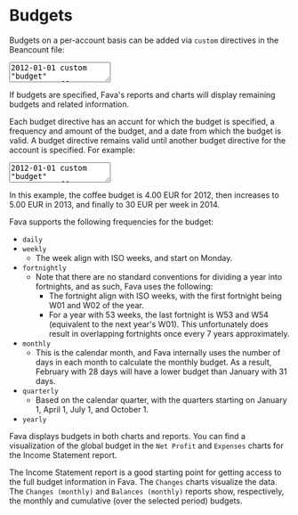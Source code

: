 # Budgets

Budgets on a per-account basis can be added via `custom` directives in the
Beancount file:

<pre><textarea is="beancount-textarea">
2012-01-01 custom "budget" Expenses:Coffee       "daily"         4.00 EUR
2013-01-01 custom "budget" Expenses:Books        "weekly"       20.00 EUR
2013-01-01 custom "budget" Expenses:Fuel         "fortnightly"  60.00 EUR
2014-02-10 custom "budget" Expenses:Groceries    "monthly"      40.00 EUR
2015-05-01 custom "budget" Expenses:Electricity  "quarterly"    85.00 EUR
2016-06-01 custom "budget" Expenses:Holiday      "yearly"     2500.00 EUR</textarea></pre>

If budgets are specified, Fava's reports and charts will display remaining
budgets and related information.

Each budget directive has an accunt for which the budget is specified, a
frequency and amount of the budget, and a date from which the budget is valid. A
budget directive remains valid until another budget directive for the account is
specified. For example:

<pre><textarea is="beancount-textarea">
2012-01-01 custom "budget" Expenses:Coffee       "daily"         4.00 EUR
2013-01-01 custom "budget" Expenses:Coffee       "daily"         5.00 EUR
2014-01-01 custom "budget" Expenses:Coffee       "weekly"        6.00 EUR</textarea></pre>

In this example, the coffee budget is 4.00 EUR for 2012, then increases to 5.00
EUR in 2013, and finally to 30 EUR per week in 2014.

Fava supports the following frequencies for the budget:

- `daily`
- `weekly`
  - The week align with ISO weeks, and start on Monday.
- `fortnightly`
  - Note that there are no standard conventions for dividing a year into
    fortnights, and as such, Fava uses the following:
    - The fortnight align with ISO weeks, with the first fortnight being W01 and
      W02 of the year.
    - For a year with 53 weeks, the last fortnight is W53 and W54 (equivalent to
      the next year's W01). This unfortunately does result in overlapping
      fortnights once every 7 years approximately.
- `monthly`
  - This is the calendar month, and Fava internally uses the number of days in
    each month to calculate the monthly budget. As a result, February with 28
    days will have a lower budget than January with 31 days.
- `quarterly`
  - Based on the calendar quarter, with the quarters starting on January 1,
    April 1, July 1, and October 1.
- `yearly`

Fava displays budgets in both charts and reports. You can find a visualization
of the global budget in the `Net Profit` and `Expenses` charts for the Income
Statement report.

The Income Statement report is a good starting point for getting access to the
full budget information in Fava. The `Changes` charts visualize the data. The
`Changes (monthly)` and `Balances (monthly)` reports show, respectively, the
monthly and cumulative (over the selected period) budgets.
